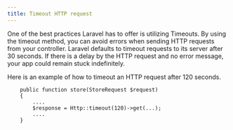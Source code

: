 ```yaml
---
title: Timeout HTTP request
---
```

One of the best practices Laravel has to offer is utilizing Timeouts. By using the timeout method, you can avoid errors when sending HTTP requests from your controller. Laravel defaults to timeout requests to its server after 30 seconds. If there is a delay by the HTTP request and no error message, your app could remain stuck indefinitely.

Here is an example of how to timeout an HTTP request after 120 seconds.

        public function store(StoreRequest $request)
        {
            ....
            $response = Http::timeout(120)->get(...);
            ....
        }
